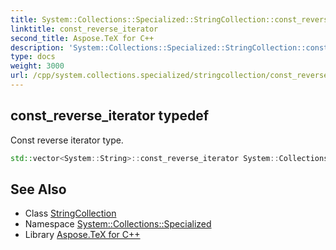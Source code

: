 ```yaml
---
title: System::Collections::Specialized::StringCollection::const_reverse_iterator typedef
linktitle: const_reverse_iterator
second_title: Aspose.TeX for C++
description: 'System::Collections::Specialized::StringCollection::const_reverse_iterator typedef. Const reverse iterator type in C++.'
type: docs
weight: 3000
url: /cpp/system.collections.specialized/stringcollection/const_reverse_iterator/
---
```

## const_reverse_iterator typedef


Const reverse iterator type.

```cpp
std::vector<System::String>::const_reverse_iterator System::Collections::Specialized::StringCollection::const_reverse_iterator
```

## See Also

* Class [StringCollection](../)
* Namespace [System::Collections::Specialized](../../)
* Library [Aspose.TeX for C++](../../../)
